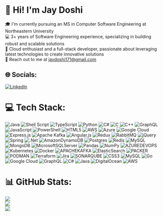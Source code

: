 # 💫 Hi! I'm Jay Doshi
🎓 I'm currently pursuing an MS in Computer Software Engineering at Northeastern University<br>💻  3+ years of Software Engineering experience, specializing in building robust and scalable solutions<br>💭 Cloud enthusiast and a full-stack developer, passionate about leveraging latest technologies to create innovative solutions<br>📩 Reach out to me at jaydoshi171@gmail.com


## 🌐 Socials:
[![LinkedIn](https://img.shields.io/badge/LinkedIn-%230077B5.svg?logo=linkedin&logoColor=white)](https://linkedin.com/in/https://www.linkedin.com/in/jaymilandoshi/) 

# 💻 Tech Stack:
![Java](https://img.shields.io/badge/java-%23ED8B00.svg?style=flat&logo=openjdk&logoColor=white) ![Shell Script](https://img.shields.io/badge/shell_script-%23121011.svg?style=flat&logo=gnu-bash&logoColor=white) ![TypeScript](https://img.shields.io/badge/typescript-%23007ACC.svg?style=flat&logo=typescript&logoColor=white) ![Python](https://img.shields.io/badge/python-3670A0?style=flat&logo=python&logoColor=ffdd54) ![C#](https://img.shields.io/badge/c%23-%23239120.svg?style=flat&logo=csharp&logoColor=white) ![C](https://img.shields.io/badge/c-%2300599C.svg?style=flat&logo=c&logoColor=white) ![C++](https://img.shields.io/badge/c++-%2300599C.svg?style=flat&logo=c%2B%2B&logoColor=white) ![GraphQL](https://img.shields.io/badge/-GraphQL-E10098?style=flat&logo=graphql&logoColor=white) ![JavaScript](https://img.shields.io/badge/javascript-%23323330.svg?style=flat&logo=javascript&logoColor=%23F7DF1E) ![PowerShell](https://img.shields.io/badge/PowerShell-%235391FE.svg?style=flat&logo=powershell&logoColor=white) ![HTML5](https://img.shields.io/badge/html5-%23E34F26.svg?style=flat&logo=html5&logoColor=white) ![AWS](https://img.shields.io/badge/AWS-%23FF9900.svg?style=flat&logo=amazon-aws&logoColor=white) ![Azure](https://img.shields.io/badge/azure-%230072C6.svg?style=flat&logo=microsoftazure&logoColor=white) ![Google Cloud](https://img.shields.io/badge/GoogleCloud-%234285F4.svg?style=flat&logo=google-cloud&logoColor=white) ![Express.js](https://img.shields.io/badge/express.js-%23404d59.svg?style=flat&logo=express&logoColor=%2361DAFB) ![Apache Kafka](https://img.shields.io/badge/Apache%20Kafka-000?style=flat&logo=apachekafka) ![Angular.js](https://img.shields.io/badge/angular.js-%23E23237.svg?style=flat&logo=angularjs&logoColor=white) ![Redux](https://img.shields.io/badge/redux-%23593d88.svg?style=flat&logo=redux&logoColor=white) ![RabbitMQ](https://img.shields.io/badge/rabbitmq-FF6600?style=flat&logo=rabbitmq&logoColor=white) ![jQuery](https://img.shields.io/badge/jquery-%230769AD.svg?style=flat&logo=jquery&logoColor=white) ![Spring](https://img.shields.io/badge/spring-%236DB33F.svg?style=flat&logo=spring&logoColor=white) ![.Net](https://img.shields.io/badge/.NET-5C2D91?style=flat&logo=.net&logoColor=white) ![AmazonDynamoDB](https://img.shields.io/badge/Amazon%20DynamoDB-4053D6?style=flat&logo=Amazon%20DynamoDB&logoColor=white) ![Postgres](https://img.shields.io/badge/postgres-%23316192.svg?style=flat&logo=postgresql&logoColor=white) ![Redis](https://img.shields.io/badge/redis-%23DD0031.svg?style=flat&logo=redis&logoColor=white) ![MySQL](https://img.shields.io/badge/mysql-%2300000f.svg?style=flat&logo=mysql&logoColor=white) ![MongoDB](https://img.shields.io/badge/MongoDB-%234ea94b.svg?style=flat&logo=mongodb&logoColor=white) ![MicrosoftSQLServer](https://img.shields.io/badge/Microsoft%20SQL%20Server-CC2927?style=flat&logo=microsoft%20sql%20server&logoColor=white) ![Pandas](https://img.shields.io/badge/pandas-%23150458.svg?style=flat&logo=pandas&logoColor=white) ![NumPy](https://img.shields.io/badge/numpy-%23013243.svg?style=flat&logo=numpy&logoColor=white) ![AZUREDEVOPS](https://img.shields.io/badge/azuredevops-0078D7.svg?style=flat&logo=azuredevops&logoColor=white&color=%230078D7) ![Kubernetes](https://img.shields.io/badge/kubernetes-%23326ce5.svg?style=flat&logo=kubernetes&logoColor=white) ![Docker](https://img.shields.io/badge/docker-%230db7ed.svg?style=flat&logo=docker&logoColor=white) ![APACHEKAFKA](https://img.shields.io/badge/apachekafka-231F20.svg?style=flat&logo=apachekafka&logoColor=white&color=%23231F20) ![ElasticSearch](https://img.shields.io/badge/-ElasticSearch-005571?style=flat&logo=elasticsearch) ![PACKER](https://img.shields.io/badge/packer-02A8EF.svg?style=flat&logo=packer&logoColor=white&color=%2302A8EF) ![PODMAN](https://img.shields.io/badge/podman-892CA0.svg?style=flat&logo=podman&logoColor=white) ![Terraform](https://img.shields.io/badge/terraform-%235835CC.svg?style=flat&logo=terraform&logoColor=white) ![Jira](https://img.shields.io/badge/jira-%230A0FFF.svg?style=flat&logo=jira&logoColor=white) ![SONARQUBE](https://img.shields.io/badge/sonarqube-4E9BCD.svg?style=flat&logo=sonarqube&logoColor=white&color=%234E9BCD) ![CSS3](https://img.shields.io/badge/css3-%231572B6.svg?style=flat&logo=css3&logoColor=white) ![MySQL](https://img.shields.io/badge/mysql-%2300000f.svg?style=flat&logo=mysql&logoColor=white) ![Go](https://img.shields.io/badge/go-%2300ADD8.svg?style=flat&logo=go&logoColor=white) ![Google Cloud](https://img.shields.io/badge/GoogleCloud-%234285F4.svg?style=flat&logo=google-cloud&logoColor=white) ![GraphQL](https://img.shields.io/badge/-GraphQL-E10098?style=flat&logo=graphql&logoColor=white) ![C#](https://img.shields.io/badge/c%23-%23239120.svg?style=flat&logo=csharp&logoColor=white) ![Java](https://img.shields.io/badge/java-%23ED8B00.svg?style=flat&logo=openjdk&logoColor=white) ![DigitalOcean](https://img.shields.io/badge/DigitalOcean-%230167ff.svg?style=flat&logo=digitalOcean&logoColor=white) ![AWS](https://img.shields.io/badge/AWS-%23FF9900.svg?style=flat&logo=amazon-aws&logoColor=white)
# 📊 GitHub Stats:
![](https://github-readme-stats.vercel.app/api?username=Jaydoshi171&theme=radical&hide_border=false&include_all_commits=false&count_private=false)<br/>
![](https://github-readme-streak-stats.herokuapp.com/?user=Jaydoshi171&theme=radical&hide_border=false)<br/>
![](https://github-readme-stats.vercel.app/api/top-langs/?username=Jaydoshi171&theme=radical&hide_border=false&include_all_commits=false&count_private=false&layout=compact)

<!-- Proudly created with GPRM ( https://gprm.itsvg.in ) -->
